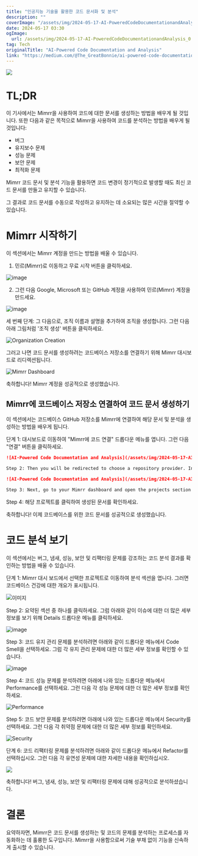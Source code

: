 ```yaml
---
title: "인공지능 기술을 활용한 코드 문서화 및 분석"
description: ""
coverImage: "/assets/img/2024-05-17-AI-PoweredCodeDocumentationandAnalysis_0.png"
date: 2024-05-17 03:30
ogImage: 
  url: /assets/img/2024-05-17-AI-PoweredCodeDocumentationandAnalysis_0.png
tag: Tech
originalTitle: "AI-Powered Code Documentation and Analysis"
link: "https://medium.com/@The_GreatBonnie/ai-powered-code-documentation-and-analysis-690fd514ad57"
---
```



<img src="/assets/img/2024-05-17-AI-PoweredCodeDocumentationandAnalysis_0.png" />

# TL;DR

이 기사에서는 Mimrr을 사용하여 코드에 대한 문서를 생성하는 방법을 배우게 될 것입니다. 또한 다음과 같은 목적으로 Mimrr을 사용하여 코드를 분석하는 방법을 배우게 될 것입니다:

- 버그
- 유지보수 문제
- 성능 문제
- 보안 문제
- 최적화 문제

<div class="content-ad"></div>

Mimrr 코드 문서 및 분석 기능을 활용하면 코드 변경이 정기적으로 발생할 때도 최신 코드 문서를 만들고 유지할 수 있습니다.

그 결과로 코드 문서를 수동으로 작성하고 유지하는 데 소요되는 많은 시간을 절약할 수 있습니다.

# Mimrr 시작하기

이 섹션에서는 Mimrr 계정을 만드는 방법을 배울 수 있습니다.

<div class="content-ad"></div>

1. 민르(Mimrr)로 이동하고 무료 시작 버튼을 클릭하세요.

![image](/assets/img/2024-05-17-AI-PoweredCodeDocumentationandAnalysis_1.png)

2. 그런 다음 Google, Microsoft 또는 GitHub 계정을 사용하여 민르(Mimrr) 계정을 만드세요.

![image](/assets/img/2024-05-17-AI-PoweredCodeDocumentationandAnalysis_2.png)

<div class="content-ad"></div>

세 번째 단계: 그 다음으로, 조직 이름과 설명을 추가하여 조직을 생성합니다. 그런 다음 아래 그림처럼 '조직 생성' 버튼을 클릭하세요.

![Organization Creation](/assets/img/2024-05-17-AI-PoweredCodeDocumentationandAnalysis_3.png)

그러고 나면 코드 문서를 생성하려는 코드베이스 저장소를 연결하기 위해 Mimrr 대시보드로 리디렉션됩니다.

![Mimrr Dashboard](/assets/img/2024-05-17-AI-PoweredCodeDocumentationandAnalysis_4.png)

<div class="content-ad"></div>

축하합니다! Mimrr 계정을 성공적으로 생성했습니다.

## Mimrr에 코드베이스 저장소 연결하여 코드 문서 생성하기

이 섹션에서는 코드베이스 GitHub 저장소를 Mimrr에 연결하여 해당 문서 및 분석을 생성하는 방법을 배우게 됩니다.

단계 1: 대시보드로 이동하여 "Mimrr에 코드 연결" 드롭다운 메뉴를 엽니다. 그런 다음 "연결" 버튼을 클릭하세요.

<div class="content-ad"></div>

```markdown
![AI-Powered Code Documentation and Analysis](/assets/img/2024-05-17-AI-PoweredCodeDocumentationandAnalysis_5.png)

Step 2: Then you will be redirected to choose a repository provider. In this case, I will select GitHub as my code provider.

![AI-Powered Code Documentation and Analysis](/assets/img/2024-05-17-AI-PoweredCodeDocumentationandAnalysis_6.png)

Step 3: Next, go to your Mimrr dashboard and open the projects section to add your codebase repository by clicking the Add Project button. Once your project is added, it should look as shown below.
```

<div class="content-ad"></div>


Step 4: 해당 프로젝트를 클릭하여 생성된 문서를 확인하세요.

축하합니다! 이제 코드베이스를 위한 코드 문서를 성공적으로 생성했습니다.

<div class="content-ad"></div>

# 코드 분석 보기

이 섹션에서는 버그, 냄새, 성능, 보안 및 리팩터링 문제를 강조하는 코드 분석 결과를 확인하는 방법을 배울 수 있습니다.

단계 1: Mimrr 대시 보드에서 선택한 프로젝트로 이동하여 분석 섹션을 엽니다. 그러면 코드베이스 건강에 대한 개요가 표시됩니다.

![이미지](/assets/img/2024-05-17-AI-PoweredCodeDocumentationandAnalysis_9.png)

<div class="content-ad"></div>

Step 2: 요약된 섹션 중 하나를 클릭하세요. 그럼 아래와 같이 이슈에 대한 더 많은 세부 정보를 보기 위해 Details 드롭다운 메뉴를 클릭하세요.

![image](/assets/img/2024-05-17-AI-PoweredCodeDocumentationandAnalysis_10.png)

Step 3: 코드 유지 관리 문제를 분석하려면 아래와 같이 드롭다운 메뉴에서 Code Smell을 선택하세요. 그럼 각 유지 관리 문제에 대한 더 많은 세부 정보를 확인할 수 있습니다.

![image](/assets/img/2024-05-17-AI-PoweredCodeDocumentationandAnalysis_11.png)

<div class="content-ad"></div>

Step 4: 코드 성능 문제를 분석하려면 아래에 나와 있는 드롭다운 메뉴에서 Performance를 선택하세요. 그런 다음 각 성능 문제에 대한 더 많은 세부 정보를 확인하세요.

![Performance](/assets/img/2024-05-17-AI-PoweredCodeDocumentationandAnalysis_12.png)

Step 5: 코드 보안 문제를 분석하려면 아래에 나와 있는 드롭다운 메뉴에서 Security를 선택하세요. 그런 다음 각 취약점 문제에 대한 더 많은 세부 정보를 확인하세요.

![Security](/assets/img/2024-05-17-AI-PoweredCodeDocumentationandAnalysis_13.png)

<div class="content-ad"></div>

단계 6: 코드 리팩터링 문제를 분석하려면 아래와 같이 드롭다운 메뉴에서 Refactor를 선택하십시오. 그런 다음 각 유연성 문제에 대한 자세한 내용을 확인하십시오.

<img src="/assets/img/2024-05-17-AI-PoweredCodeDocumentationandAnalysis_14.png" />

축하합니다! 버그, 냄새, 성능, 보안 및 리팩터링 문제에 대해 성공적으로 분석하셨습니다.

# 결론

<div class="content-ad"></div>

요약하자면, Mimrr은 코드 문서를 생성하는 및 코드의 문제를 분석하는 프로세스를 자동화하는 데 훌륭한 도구입니다. Mimrr을 사용함으로써 기술 부채 없이 기능을 신속하게 출시할 수 있습니다.